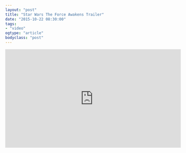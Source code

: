 ```yaml
---
layout: "post"
title: "Star Wars The Force Awakens Trailer"
date: "2015-10-22 08:30:00"
tags: 
- "video"
ogtype: "article"
bodyclass: "post"
---
```


<span class="embed-youtube" style="text-align:center; display: block;">
<iframe width="560" height="315" src="https://www.youtube.com/embed/sGbxmsDFVnE" frameborder="0" allowfullscreen></iframe>
</span>